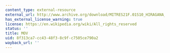 ```yaml
---
content_type: external-resource
external_url: http://www.archive.org/download/MITRES21F.01S10_HIRAGANA_EXERCISES/6a10.mov
has_external_license_warning: true
license: https://en.wikipedia.org/wiki/All_rights_reserved
status: ''
title: MOV
uid: 8f313ca7-cc43-48f3-8c9f-c7505ce790a2
wayback_url: ''
---
```

